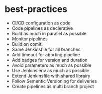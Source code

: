 # best-practices

* CI/CD configuration as code
* Code pipelines as declerative
* Build as much in parallel as possible
* Monitor pipelines
* Build on comit!
* Same Jenkinsfile for all branches
* Add timeout for aborting pipeline
* Add badges for version and duration
* Avoid parameters as much as possible
* Use Jenkins env as much as possible
* Extend Jenkinsfile with shared librairy
* Follow Sementic Versioning for deliveries 
* Create pipelines as multi branch project
